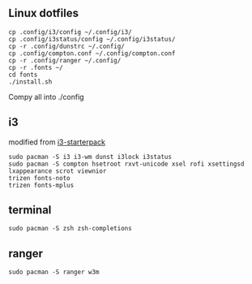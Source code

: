## Linux dotfiles

```
cp .config/i3/config ~/.config/i3/
cp .config/i3status/config ~/.config/i3status/
cp -r .config/dunstrc ~/.config/
cp .config/compton.conf ~/.config/compton.conf
cp -r .config/ranger ~/.config/
cp -r .fonts ~/
cd fonts
./install.sh
```
Compy all into ./config

## i3
modified from [i3-starterpack](https://github.com/addy-dclxvi/i3-starterpack.git)
```
sudo pacman -S i3 i3-wm dunst i3lock i3status 
sudo pacman -S compton hsetroot rxvt-unicode xsel rofi xsettingsd lxappearance scrot viewnior
trizen fonts-noto
trizen fonts-mplus
```

## terminal
```
sudo pacman -S zsh zsh-completions
```

## ranger
```
sudo pacman -S ranger w3m
```
